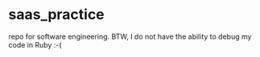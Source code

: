 # saas_practice
repo for software engineering. 
BTW, I do not have the ability to debug my code in Ruby  :-(
